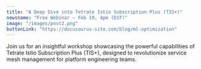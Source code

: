 ```yaml
---
title: "A Deep Dive into Tetrate Istio Subscription Plus (TIS+)"
newsname: "Free Webinar – Feb 19, 4pm (EST)"
image: "/images/post2.png"
buttonLink: "https://docusaurus-site.com/blog/ml-optimization"
---
```


Join us for an insightful workshop showcasing the powerful capabilities of Tetrate Istio Subscription Plus (TIS+), designed to revolutionize service mesh management for platform engineering teams.
